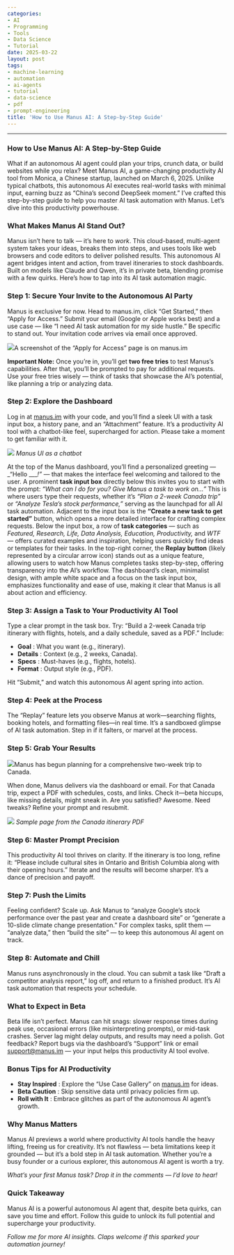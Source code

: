```yaml
---
categories:
- AI
- Programming
- Tools
- Data Science
- Tutorial
date: 2025-03-22
layout: post
tags:
- machine-learning
- automation
- ai-agents
- tutorial
- data-science
- pdf
- prompt-engineering
title: 'How to Use Manus AI: A Step-by-Step Guide'
---
```



* * *

### How to Use Manus AI: A Step-by-Step Guide

What if an autonomous AI agent could plan your trips, crunch data, or build websites while you relax? Meet Manus AI, a game-changing productivity AI tool from Monica, a Chinese startup, launched on March 6, 2025. Unlike typical chatbots, this autonomous AI executes real-world tasks with minimal input, earning buzz as “China’s second DeepSeek moment.” I’ve crafted this step-by-step guide to help you master AI task automation with Manus. Let’s dive into this productivity powerhouse.

### What Makes Manus AI Stand Out?

Manus isn’t here to talk — it’s here to _work_. This cloud-based, multi-agent system takes your ideas, breaks them into steps, and uses tools like web browsers and code editors to deliver polished results. This autonomous AI agent bridges intent and action, from travel itineraries to stock dashboards. Built on models like Claude and Qwen, it’s in private beta, blending promise with a few quirks. Here’s how to tap into its AI task automation magic.

### Step 1: Secure Your Invite to the Autonomous AI Party

Manus is exclusive for now. Head to manus.im, click “Get Started,” then “Apply for Access.” Submit your email (Google or Apple works best) and a use case — like “I need AI task automation for my side hustle.” Be specific to stand out. Your invitation code arrives via email once approved.

![](https://cdn-images-1.medium.com/max/800/1*NbSoCwtUSgfCUyF9GWRabQ.png)A screenshot of the “Apply for Access” page is on manus.im

 **Important Note:** Once you’re in, you’ll get **two free tries** to test Manus’s capabilities. After that, you’ll be prompted to pay for additional requests. Use your free tries wisely — think of tasks that showcase the AI’s potential, like planning a trip or analyzing data.

### Step 2: Explore the Dashboard

Log in at [manus.im](https://manus.im) with your code, and you’ll find a sleek UI with a task input box, a history pane, and an “Attachment” feature. It’s a productivity AI tool with a chatbot-like feel, supercharged for action. Please take a moment to get familiar with it.

![](https://cdn-images-1.medium.com/max/1200/1*w7S4TBwJObi6oJS2NFrSxg.png) _Manus UI as a chatbot_

At the top of the Manus dashboard, you’ll find a personalized greeting — _“Hello ____!”_ — that makes the interface feel welcoming and tailored to the user. A prominent **task input box** directly below this invites you to start with the prompt: _“What can I do for you? Give Manus a task to work on…”_ This is where users type their requests, whether it’s _“Plan a 2-week Canada trip”_ or _“Analyze Tesla’s stock performance,”_ serving as the launchpad for all AI task automation. Adjacent to the input box is the **“Create a new task to get started”** button, which opens a more detailed interface for crafting complex requests. Below the input box, a row of **task categories** — such as _Featured, Research, Life, Data Analysis, Education, Productivity,_ and _WTF_ — offers curated examples and inspiration, helping users quickly find ideas or templates for their tasks. In the top-right corner, the **Replay button** (likely represented by a circular arrow icon) stands out as a unique feature, allowing users to watch how Manus completes tasks step-by-step, offering transparency into the AI’s workflow. The dashboard’s clean, minimalist design, with ample white space and a focus on the task input box, emphasizes functionality and ease of use, making it clear that Manus is all about action and efficiency.

### Step 3: Assign a Task to Your Productivity AI Tool

Type a clear prompt in the task box. Try: “Build a 2-week Canada trip itinerary with flights, hotels, and a daily schedule, saved as a PDF.” Include:

  *  **Goal** : What you want (e.g., itinerary).
  *  **Details** : Context (e.g., 2 weeks, Canada).
  *  **Specs** : Must-haves (e.g., flights, hotels).
  *  **Format** : Output style (e.g., PDF).

Hit “Submit,” and watch this autonomous AI agent spring into action.

### Step 4: Peek at the Process

The “Replay” feature lets you observe Manus at work—searching flights, booking hotels, and formatting files—in real time. It’s a sandboxed glimpse of AI task automation. Step in if it falters, or marvel at the process.

### Step 5: Grab Your Results

![](https://cdn-images-1.medium.com/max/1200/1*5pHe1TjcNPxGZvosBIrzzA.png)Manus has begun planning for a comprehensive two-week trip to Canada.

When done, Manus delivers via the dashboard or email. For that Canada trip, expect a PDF with schedules, costs, and links. Check it—beta hiccups, like missing details, might sneak in. Are you satisfied? Awesome. Need tweaks? Refine your prompt and resubmit.

![](https://cdn-images-1.medium.com/max/800/1*sG9iTwD1BA9BvELeYNH7RQ.png) _Sample page from the Canada itinerary PDF_

### Step 6: Master Prompt Precision

This productivity AI tool thrives on clarity. If the itinerary is too long, refine it: “Please include cultural sites in Ontario and British Columbia along with their opening hours.” Iterate and the results will become sharper. It’s a dance of precision and payoff.

### Step 7: Push the Limits

Feeling confident? Scale up. Ask Manus to “analyze Google’s stock performance over the past year and create a dashboard site” or “generate a 10-slide climate change presentation.” For complex tasks, split them — “analyze data,” then “build the site” — to keep this autonomous AI agent on track.

### Step 8: Automate and Chill

Manus runs asynchronously in the cloud. You can submit a task like “Draft a competitor analysis report,” log off, and return to a finished product. It’s AI task automation that respects your schedule.

### What to Expect in Beta

Beta life isn’t perfect. Manus can hit snags: slower response times during peak use, occasional errors (like misinterpreting prompts), or mid-task crashes. Server lag might delay outputs, and results may need a polish. Got feedback? Report bugs via the dashboard’s “Support” link or email [support@manus.im](mailto:support@manus.im) — your input helps this productivity AI tool evolve.

### Bonus Tips for AI Productivity

  *  **Stay Inspired** : Explore the “Use Case Gallery” on [manus.im](https://manus.im) for ideas.
  *  **Beta Caution** : Skip sensitive data until privacy policies firm up.
  *  **Roll with It** : Embrace glitches as part of the autonomous AI agent’s growth.

### Why Manus Matters

Manus AI previews a world where productivity AI tools handle the heavy lifting, freeing us for creativity. It’s not flawless — beta limitations keep it grounded — but it’s a bold step in AI task automation. Whether you’re a busy founder or a curious explorer, this autonomous AI agent is worth a try.

 _What’s your first Manus task? Drop it in the comments — I’d love to hear!_

### Quick Takeaway

Manus AI is a powerful autonomous AI agent that, despite beta quirks, can save you time and effort. Follow this guide to unlock its full potential and supercharge your productivity.

 _Follow me for more AI insights. Claps welcome if this sparked your automation journey!_